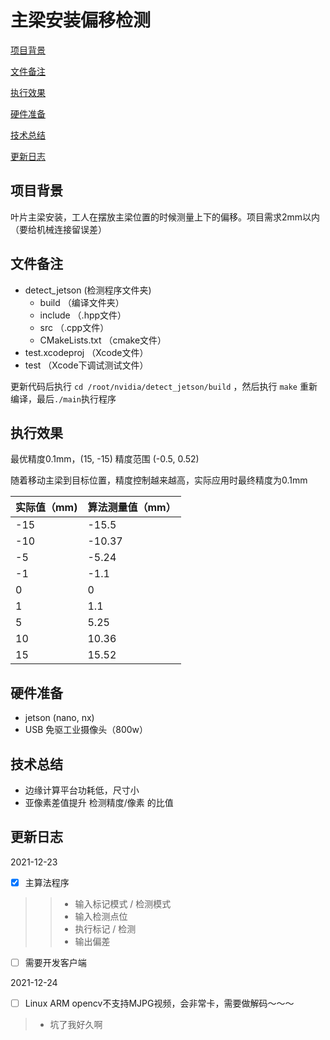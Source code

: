 # 主梁安装偏移检测

[项目背景](#项目背景)

[文件备注](#文件备注)

[执行效果](#执行效果)

[硬件准备](#硬件准备)

[技术总结](#技术总结)

[更新日志](#更新日志)

## 项目背景

叶片主梁安装，工人在摆放主梁位置的时候测量上下的偏移。项目需求2mm以内（要给机械连接留误差）

## 文件备注

- detect_jetson (检测程序文件夹)
  - build （编译文件夹）
  - include （.hpp文件）
  - src （.cpp文件）
  - CMakeLists.txt （cmake文件）
- test.xcodeproj （Xcode文件）
- test （Xcode下调试测试文件）

更新代码后执行 `cd /root/nvidia/detect_jetson/build` ，然后执行 `make` 重新编译，最后`./main`执行程序

## 执行效果

最优精度0.1mm，(15, -15) 精度范围 (-0.5, 0.52)

随着移动主梁到目标位置，精度控制越来越高，实际应用时最终精度为0.1mm

| 实际值（mm) | 算法测量值（mm） |
| ----------- | ---------------- |
| -15         | -15.5            |
| -10         | -10.37           |
| -5          | -5.24            |
| -1          | -1.1             |
| 0           | 0                |
| 1           | 1.1              |
| 5           | 5.25             |
| 10          | 10.36            |
| 15          | 15.52            |

## 硬件准备

- jetson (nano, nx)
- USB 免驱工业摄像头（800w）

## 技术总结

- 边缘计算平台功耗低，尺寸小
- 亚像素差值提升 检测精度/像素 的比值

## 更新日志

2021-12-23

- [x] 主算法程序
>>- 输入标记模式 / 检测模式
> >- 输入检测点位
> >- 执行标记 / 检测
> >- 输出偏差

- [ ] 需要开发客户端

2021-12-24
- [ ] Linux ARM opencv不支持MJPG视频，会非常卡，需要做解码～～～
> - 坑了我好久啊

